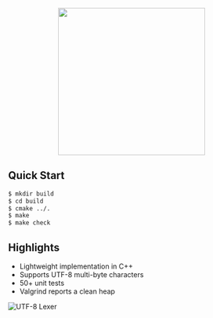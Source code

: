 <p align="center">
  <img src ="https://i.imgur.com/dl22fyR.png" width="300" />
</p>

## Quick Start

```bash
$ mkdir build
$ cd build
$ cmake ../.
$ make
$ make check
```

## Highlights

* Lightweight implementation in C++
* Supports UTF-8 multi-byte characters
* 50+ unit tests
* Valgrind reports a clean heap

<img src="https://i.imgur.com/q6yrRLI.png" alt="UTF-8 Lexer"/>